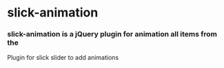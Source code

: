 # slick-animation

### slick-animation is a jQuery plugin for animation all items from the 

Plugin for slick slider to add animations
